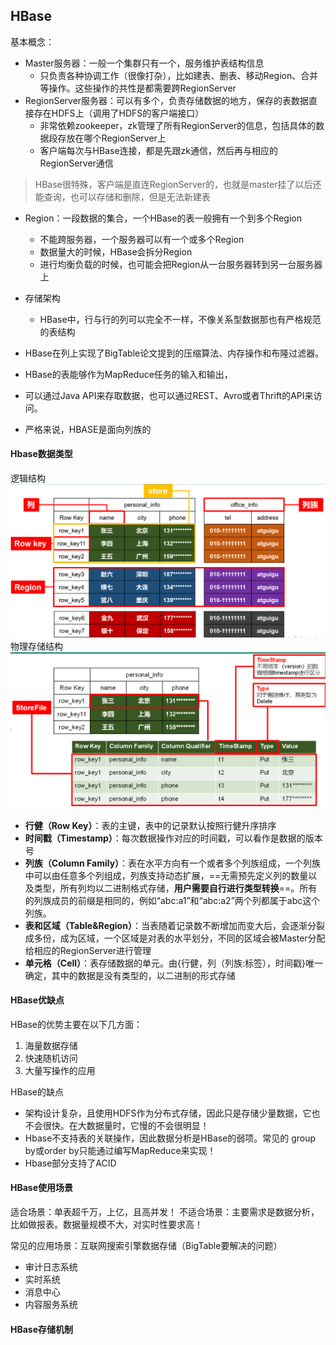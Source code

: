 ## HBase

基本概念：
- Master服务器：一般一个集群只有一个，服务维护表结构信息
    - 只负责各种协调工作（很像打杂），比如建表、删表、移动Region、合并等操作。这些操作的共性是都需要跨RegionServer
- RegionServer服务器：可以有多个，负责存储数据的地方，保存的表数据直接存在HDFS上（调用了HDFS的客户端接口）
    - 非常依赖zookeeper，zk管理了所有RegionServer的信息，包括具体的数据段存放在哪个RegionServer上
    - 客户端每次与HBase连接，都是先跟zk通信，然后再与相应的RegionServer通信
> HBase很特殊，客户端是直连RegionServer的，也就是master挂了以后还能查询，也可以存储和删除，但是无法新建表
- Region：一段数据的集合，一个HBase的表一般拥有一个到多个Region
    - 不能跨服务器，一个服务器可以有一个或多个Region
    - 数据量大的时候，HBase会拆分Region
    - 进行均衡负载的时候，也可能会把Region从一台服务器转到另一台服务器上

- 存储架构
    - HBase中，行与行的列可以完全不一样，不像关系型数据那也有严格规范的表结构
    
    
- HBase在列上实现了BigTable论文提到的压缩算法、内存操作和布隆过滤器。
- HBase的表能够作为MapReduce任务的输入和输出，
- 可以通过Java API来存取数据，也可以通过REST、Avro或者Thrift的API来访问。
- 严格来说，HBASE是面向列族的


#### Hbase数据类型
逻辑结构
![iamges](images/HBase逻辑结构.png)
物理存储结构
![image](images/HBase物理存储结构.png)

- **行健（Row Key）**：表的主键，表中的记录默认按照行健升序排序
- **时间戳（Timestamp）**：每次数据操作对应的时间戳，可以看作是数据的版本号
- **列族（Column Family）**：表在水平方向有一个或者多个列族组成，一个列族中可以由任意多个列组成，列族支持动态扩展，==无需预先定义列的数量以及类型，所有列均以二进制格式存储，**用户需要自行进行类型转换**==。所有的列族成员的前缀是相同的，例如“abc:a1”和“abc:a2”两个列都属于abc这个列族。
- **表和区域（Table&Region）**：当表随着记录数不断增加而变大后，会逐渐分裂成多份，成为区域，一个区域是对表的水平划分，不同的区域会被Master分配给相应的RegionServer进行管理
- **单元格（Cell）**：表存储数据的单元。由{行健，列（列族:标签），时间戳}唯一确定，其中的数据是没有类型的，以二进制的形式存储


#### HBase优缺点
HBase的优势主要在以下几方面：

1. 海量数据存储
2. 快速随机访问
3. 大量写操作的应用

HBase的缺点
- 架构设计复杂，且使用HDFS作为分布式存储，因此只是存储少量数据，它也不会很快。在大数据量时，它慢的不会很明显！
- Hbase不支持表的关联操作，因此数据分析是HBase的弱项。常见的 group by或order by只能通过编写MapReduce来实现！
- Hbase部分支持了ACID

#### HBase使用场景
适合场景：单表超千万，上亿，且高并发！
不适合场景：主要需求是数据分析，比如做报表。数据量规模不大，对实时性要求高！

常见的应用场景：互联网搜索引擎数据存储（BigTable要解决的问题）
- 审计日志系统
- 实时系统
- 消息中心
- 内容服务系统
 


#### HBase存储机制
